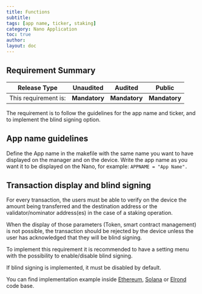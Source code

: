 ```yaml
---
title: Functions
subtitle:
tags: [app name, ticker, staking]
category: Nano Application
toc: true
author:
layout: doc
---
```


## Requirement Summary

|    Release Type       |          Unaudited     |          Audited       |          Public        |
|-----------------------|------------------------|------------------------|------------------------|
|  This requirement is: |    <b>Mandatory</b>    |   <b>Mandatory</b>     |   <b>Mandatory</b>     |

The requirement is to follow the guidelines for the app name and ticker, and to implement the blind signing option.

## App name guidelines

Define the App name in the makefile with the same name you want to have displayed on the manager and on the device. Write the app name as you want it to be displayed on the Nano, for example: `APPNAME = "App Name".`


## Transaction display and blind signing

For every transaction, the users must be able to verify on the device the amount being transferred and the destination address or the validator/nominator address(es) in the case of a staking operation.

When the display of those parameters (Token, smart contract management) is not possible, the transaction should be rejected by the device unless the user has acknowledged that they will be blind signing.

To implement this requirement it is recommended to have a setting menu with the possibility to enable/disable blind signing.

If blind signing is implemented, it must be disabled by default.

You can find implementation example inside [Ethereum](https://github.com/LedgerHQ/app-ethereum), [Solana](https://github.com/LedgerHQ/app-solana) or [Elrond](https://github.com/LedgerHQ/app-elrond) code base.
